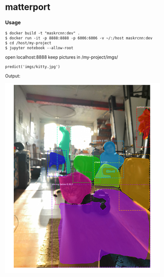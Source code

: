 # matterport

### Usage

```
$ docker build -t "maskrcnn:dev" .
$ docker run -it -p 8888:8888 -p 6006:6006 -v ~/:/host maskrcnn:dev
$ cd /host/my-project
$ jupyter notebook --allow-root
```

open localhost:8888
keep pictures in /my-project/imgs/

```
predict('imgs/kitty.jpg')
```

Output:

![Image](https://github.com/adilkhan49/matterport/blob/master/image.png)
